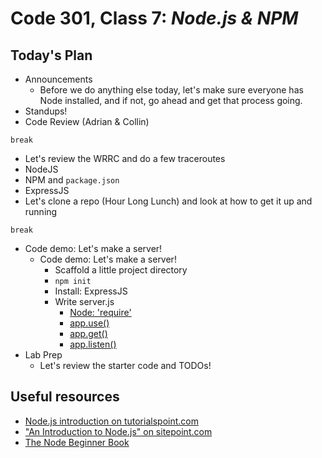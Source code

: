
# Code 301, Class 7: ***Node.js & NPM***

## Today's Plan

- Announcements
	- Before we do anything else today, let's make sure everyone has Node installed, and if not, go ahead and get that process going.
- Standups!
- Code Review (Adrian & Collin)

`break`

- Let's review the WRRC and do a few traceroutes
- NodeJS
- NPM and `package.json`
- ExpressJS
- Let's clone a repo (Hour Long Lunch) and look at how to get it up and running

`break`

- Code demo: Let's make a server!
	- Code demo: Let's make a server!
		- Scaffold a little project directory
		- `npm init`
		- Install: ExpressJS
		- Write server.js
			- [Node: 'require'](https://nodejs.org/api/modules.html#modules_module_require_id)
			- [app.use()](https://expressjs.com/en/api.html#app.use)
			- [app.get()](https://expressjs.com/en/api.html#app.get.method)
			- [app.listen()](https://expressjs.com/en/api.html#app.listen)
- Lab Prep
	- Let's review the starter code and TODOs!

## Useful resources

<ul>
<li><a href="https://www.tutorialspoint.com/nodejs/nodejs_introduction.htm">Node.js introduction on tutorialspoint.com</a></li>
<li><a href="https://www.sitepoint.com/an-introduction-to-node-js/">"An Introduction to Node.js" on sitepoint.com</a></li>
<li><a href="http://www.nodebeginner.org/">The Node Beginner Book</a></li>
</ul>
